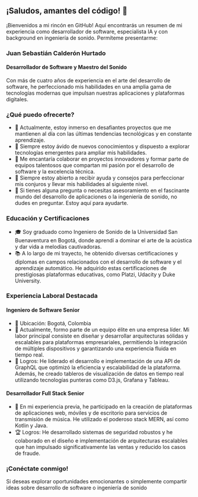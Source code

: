## ¡Saludos, amantes del código! 👋

¡Bienvenidos a mi rincón en GitHub! Aquí encontrarás un resumen de mi experiencia como desarrollador de software, especialista IA y con background en ingeniería de sonido. Permíteme presentarme:

### Juan Sebastián Calderón Hurtado

#### Desarrollador de Software y Maestro del Sonido

Con más de cuatro años de experiencia en el arte del desarrollo de software, he perfeccionado mis habilidades en una amplia gama de tecnologías modernas que impulsan nuestras aplicaciones y plataformas digitales.

### ¿Qué puedo ofrecerte?

- 🔭 Actualmente, estoy inmerso en desafiantes proyectos que me mantienen al día con las últimas tendencias tecnológicas y en constante aprendizaje.
- 🌱 Siempre estoy ávido de nuevos conocimientos y dispuesto a explorar tecnologías emergentes para ampliar mis habilidades.
- 👯 Me encantaría colaborar en proyectos innovadores y formar parte de equipos talentosos que compartan mi pasión por el desarrollo de software y la excelencia técnica.
- 🤔 Siempre estoy abierto a recibir ayuda y consejos para perfeccionar mis conjuros y llevar mis habilidades al siguiente nivel.
- 💬 Si tienes alguna pregunta o necesitas asesoramiento en el fascinante mundo del desarrollo de aplicaciones o la ingeniería de sonido, no dudes en preguntar. Estoy aquí para ayudarte.

### Educación y Certificaciones

- 🎓 Soy graduado como Ingeniero de Sonido de la Universidad San Buenaventura en Bogotá, donde aprendí a dominar el arte de la acústica y dar vida a melodías cautivadoras.
- 📚 A lo largo de mi trayecto, he obtenido diversas certificaciones y diplomas en campos relacionados con el desarrollo de software y el aprendizaje automático. He adquirido estas certificaciones de prestigiosas plataformas educativas, como Platzi, Udacity y Duke University.

### Experiencia Laboral Destacada

#### Ingeniero de Software Senior

- 💼 Ubicación: Bogotá, Colombia
- 🌟 Actualmente, formo parte de un equipo élite en una empresa líder. Mi labor principal consiste en diseñar y desarrollar arquitecturas sólidas y escalables para plataformas empresariales, permitiendo la integración de múltiples dispositivos y garantizando una experiencia fluida en tiempo real.
- 💪 Logros: He liderado el desarrollo e implementación de una API de GraphQL que optimizó la eficiencia y escalabilidad de la plataforma. Además, he creado tableros de visualización de datos en tiempo real utilizando tecnologías punteras como D3.js, Grafana y Tableau.

#### Desarrollador Full Stack Senior

- 💼 En mi experiencia previa, he participado en la creación de plataformas de aplicaciones web, móviles y de escritorio para servicios de transmisión de música. He utilizado el poderoso stack MERN, así como Kotlin y Java.
- 🏆 Logros: He desarrollado sistemas de seguridad robustos y he colaborado en el diseño e implementación de arquitecturas escalables que han impulsado significativamente las ventas y reducido los casos de fraude.

### ¡Conéctate conmigo!

Si deseas explorar oportunidades emocionantes o simplemente compartir ideas sobre desarrollo de software o ingeniería de sonido
